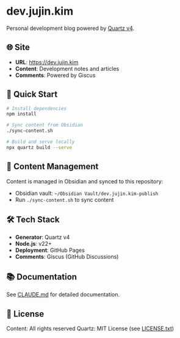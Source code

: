 # dev.jujin.kim

Personal development blog powered by [Quartz v4](https://quartz.jzhao.xyz/).

## 🌐 Site

- **URL**: https://dev.jujin.kim
- **Content**: Development notes and articles
- **Comments**: Powered by Giscus

## 🚀 Quick Start

```bash
# Install dependencies
npm install

# Sync content from Obsidian
./sync-content.sh

# Build and serve locally
npx quartz build --serve
```

## 📝 Content Management

Content is managed in Obsidian and synced to this repository:
- Obsidian vault: `~/Obsidian Vault/dev.jujin.kim-publish`
- Run `./sync-content.sh` to sync content

## 🛠️ Tech Stack

- **Generator**: Quartz v4
- **Node.js**: v22+
- **Deployment**: GitHub Pages
- **Comments**: Giscus (GitHub Discussions)

## 📚 Documentation

See [CLAUDE.md](./CLAUDE.md) for detailed documentation.

## 📄 License

Content: All rights reserved
Quartz: MIT License (see [LICENSE.txt](./LICENSE.txt))
